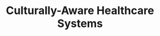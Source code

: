 ---
name: "Culturally Aware Healthcare Systems"
title: "Culturally-Aware Healthcare Systems"
project: null
event: "Advances in Culturually-Aware Intelligent Systems and in Cross-Cultural Psychological Studies, Springer, pp. 97--110"
authors:
- name: "Yin, L."
- name: "Bickmore, T."
year: 2017
resources: null
external_url: null
draft: false 
headless: true
---